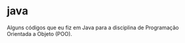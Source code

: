 # java
Alguns códigos que eu fiz em Java para a disciplina de Programação Orientada a Objeto (POO).
